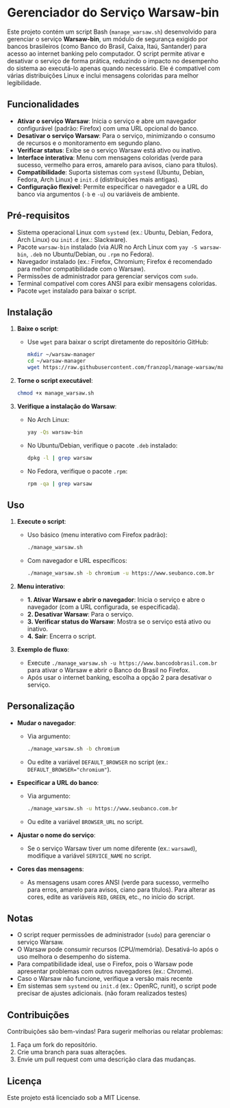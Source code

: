 # Gerenciador do Serviço Warsaw-bin

Este projeto contém um script Bash (`manage_warsaw.sh`) desenvolvido para gerenciar o serviço **Warsaw-bin**, um módulo de segurança exigido por bancos brasileiros (como Banco do Brasil, Caixa, Itaú, Santander) para acesso ao internet banking pelo computador. O script permite ativar e desativar o serviço de forma prática, reduzindo o impacto no desempenho do sistema ao executá-lo apenas quando necessário. Ele é compatível com várias distribuições Linux e inclui mensagens coloridas para melhor legibilidade.

## Funcionalidades

- **Ativar o serviço Warsaw**: Inicia o serviço e abre um navegador configurável (padrão: Firefox) com uma URL opcional do banco.
- **Desativar o serviço Warsaw**: Para o serviço, minimizando o consumo de recursos e o monitoramento em segundo plano.
- **Verificar status**: Exibe se o serviço Warsaw está ativo ou inativo.
- **Interface interativa**: Menu com mensagens coloridas (verde para sucesso, vermelho para erros, amarelo para avisos, ciano para títulos).
- **Compatibilidade**: Suporta sistemas com `systemd` (Ubuntu, Debian, Fedora, Arch Linux) e `init.d` (distribuições mais antigas).
- **Configuração flexível**: Permite especificar o navegador e a URL do banco via argumentos (`-b` e `-u`) ou variáveis de ambiente.

## Pré-requisitos

- Sistema operacional Linux com `systemd` (ex.: Ubuntu, Debian, Fedora, Arch Linux) ou `init.d` (ex.: Slackware).
- Pacote `warsaw-bin` instalado (via AUR no Arch Linux com `yay -S warsaw-bin`, `.deb` no Ubuntu/Debian, ou `.rpm` no Fedora).
- Navegador instalado (ex.: Firefox, Chromium; Firefox é recomendado para melhor compatibilidade com o Warsaw).
- Permissões de administrador para gerenciar serviços com `sudo`.
- Terminal compatível com cores ANSI para exibir mensagens coloridas.
- Pacote `wget` instalado para baixar o script.

## Instalação

1. **Baixe o script**:

   - Use `wget` para baixar o script diretamente do repositório GitHub:

     ```bash
     mkdir ~/warsaw-manager
     cd ~/warsaw-manager
     wget https://raw.githubusercontent.com/franzopl/manage-warsaw/main/manage_warsaw.sh
     ```

2. **Torne o script executável**:

   ```bash
   chmod +x manage_warsaw.sh
   ```

3. **Verifique a instalação do Warsaw**:

   - No Arch Linux:

     ```bash
     yay -Qs warsaw-bin
     ```
   - No Ubuntu/Debian, verifique o pacote `.deb` instalado:

     ```bash
     dpkg -l | grep warsaw
     ```
   - No Fedora, verifique o pacote `.rpm`:

     ```bash
     rpm -qa | grep warsaw
     ```

## Uso

1. **Execute o script**:

   - Uso básico (menu interativo com Firefox padrão):

     ```bash
     ./manage_warsaw.sh
     ```
   - Com navegador e URL específicos:

     ```bash
     ./manage_warsaw.sh -b chromium -u https://www.seubanco.com.br
     ```

2. **Menu interativo**:

   - **1. Ativar Warsaw e abrir o navegador**: Inicia o serviço e abre o navegador (com a URL configurada, se especificada).
   - **2. Desativar Warsaw**: Para o serviço.
   - **3. Verificar status do Warsaw**: Mostra se o serviço está ativo ou inativo.
   - **4. Sair**: Encerra o script.

3. **Exemplo de fluxo**:

   - Execute `./manage_warsaw.sh -u https://www.bancodobrasil.com.br` para ativar o Warsaw e abrir o Banco do Brasil no Firefox.
   - Após usar o internet banking, escolha a opção 2 para desativar o serviço.

## Personalização

- **Mudar o navegador**:

  - Via argumento:

    ```bash
    ./manage_warsaw.sh -b chromium
    ```
  - Ou edite a variável `DEFAULT_BROWSER` no script (ex.: `DEFAULT_BROWSER="chromium"`).

- **Especificar a URL do banco**:

  - Via argumento:

    ```bash
    ./manage_warsaw.sh -u https://www.seubanco.com.br
    ```
  - Ou edite a variável `BROWSER_URL` no script.

- **Ajustar o nome do serviço**:

  - Se o serviço Warsaw tiver um nome diferente (ex.: `warsawd`), modifique a variável `SERVICE_NAME` no script.

- **Cores das mensagens**:

  - As mensagens usam cores ANSI (verde para sucesso, vermelho para erros, amarelo para avisos, ciano para títulos). Para alterar as cores, edite as variáveis `RED`, `GREEN`, etc., no início do script.

## Notas

- O script requer permissões de administrador (`sudo`) para gerenciar o serviço Warsaw.
- O Warsaw pode consumir recursos (CPU/memória). Desativá-lo após o uso melhora o desempenho do sistema.
- Para compatibilidade ideal, use o Firefox, pois o Warsaw pode apresentar problemas com outros navegadores (ex.: Chrome).
- Caso o Warsaw não funcione, verifique a versão mais recente
- Em sistemas sem `systemd` ou `init.d` (ex.: OpenRC, runit), o script pode precisar de ajustes adicionais. (não foram realizados testes)

## Contribuições

Contribuições são bem-vindas! Para sugerir melhorias ou relatar problemas:

1. Faça um fork do repositório.
2. Crie uma branch para suas alterações.
3. Envie um pull request com uma descrição clara das mudanças.

## Licença

Este projeto está licenciado sob a MIT License.
